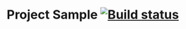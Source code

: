 # Project Sample [![Build status](https://ci.appveyor.com/api/projects/status/bh6wifivtlunf7hr?svg=true)](https://ci.appveyor.com/project/rlvictor/rest)
